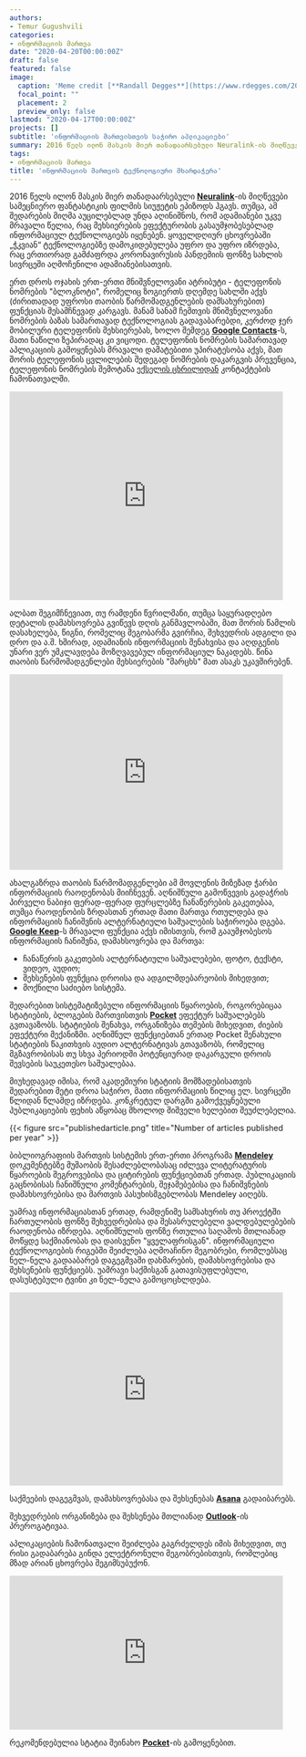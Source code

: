 ```yaml
---
authors:
- Temur Gugushvili
categories:
- ინფორმაციის მართვა
date: "2020-04-20T00:00:00Z"
draft: false
featured: false
image:
  caption: 'Meme credit [**Randall Degges**](https://www.rdegges.com/2018/please-stop-using-local-storage/)'
  focal_point: ""
  placement: 2
  preview_only: false
lastmod: "2020-04-17T00:00:00Z"
projects: []
subtitle: 'ინფორმაციის მართვისთვის საჭირო აპლიკაციები'
summary: 2016 წელს ილონ მასკის მიერ თანადაარსებული Neuralink-ის მიღწევები სამეცნიერო ფანტასტიკის ფილმის სიუჟეტის ეპიზოდს ჰგავს. თუმცა, ამ შედარების მიღმა აუცილებლად უნდა აღინიშნოს, რომ  ადამიანები უკვე მრავალი წელია, რაც მეხსიერების ეფექტურობის გასაუმჯობესებლად ინფორმაციულ ტექნოლოგიებს იყენებენ. ყოველდღიურ ცხოვრებაში „ჭკვიან“ ტექნოლოგიებზე დამოკიდებულება უფრო და უფრო იზრდება, რაც ერთიორად გამძაფრდა კორონავირუსის პანდემიის ფონზე სახლის სივრცეში აღმოჩენილი ადამიანებისათვის.
tags:
- ინფორმაციის მართვა
title: 'ინფორმაციის მართვის ტექნოლოგიური მხარდაჭერა'
---
```


2016 წელს ილონ მასკის მიერ თანადაარსებული [**Neuralink**](https://neuralink.com/)-ის მიღწევები სამეცნიერო ფანტასტიკის ფილმის სიუჟეტის ეპიზოდს ჰგავს. თუმცა, ამ შედარების მიღმა აუცილებლად უნდა აღინიშნოს, რომ  ადამიანები უკვე მრავალი წელია, რაც მეხსიერების ეფექტურობის გასაუმჯობესებლად ინფორმაციულ ტექნოლოგიებს იყენებენ. ყოველდღიურ ცხოვრებაში „ჭკვიან“ ტექნოლოგიებზე დამოკიდებულება უფრო და უფრო იზრდება, რაც ერთიორად გამძაფრდა კორონავირუსის პანდემიის ფონზე სახლის სივრცეში აღმოჩენილი ადამიანებისათვის.

ერთ დროს ოჯახის ერთ-ერთი მნიშვნელოვანი ატრიბუტი - ტელეფონის ნომრების "ბლოკნოტი", რომელიც ზოგიერთს დღემდე სახლში აქვს (ძირითადად უფროსი თაობის წარმომადგენლების დამსახურებით) ფუნქციას შესამჩნევად კარგავს. მანამ სანამ ჩემთვის მნიშვნელოვანი ნომრების ბაზას სამართავად ტექნოლოგიას გადავაბარებდი, კერძოდ ჯერ მობილური ტელეფონის მეხსიერებას, ხოლო შემდეგ [**Google Contacts**](https://play.google.com/store/apps/details?id=com.google.android.contacts&hl=en_US&gl=US)-ს, მათი ნაწილი ზეპირადაც კი ვიცოდი. ტელეფონის ნომრების სამართავად აპლიკაციის გამოყენებას მრავალი დამატებითი უპირატესობა აქვს, მათ შორის ტელეფონის ცვლილების შედეგად ნომრების დაკარგვის პრევენცია, ტელეფონის ნომრების შემოტანა [ექსელის ცხრილიდან](https://www.wikihow.com/Add-Contacts-to-Gmail-Using-a-CSV-File) კონტაქტების ჩამონათვალში.

<iframe src="https://giphy.com/embed/3o6Mb5h1UQlrtoebK0" width="480" height="366" frameBorder="0" class="giphy-embed" allowFullScreen></iframe><p><a href="https://giphy.com/gifs/season-7-the-simpsons-7x20-3o6Mb5h1UQlrtoebK0"></a></p>

ალბათ შეგიმჩნევიათ, თუ რამდენი წვრილმანი, თუმცა საყურადღებო დეტალის დამახსოვრება გვიწევს დღის განმავლობაში, მათ შორის წამლის დასახელება, წიგნი, რომელიც მეგობარმა გვირჩია, შეხვედრის ადგილი და დრო და ა.შ. ხშირად, ადამიანის ინფორმაციის შენახვისა და აღდგენის უნარი ვერ უმკლავდება მოზღვავებულ ინფორმაციულ ნაკადებს. წინა თაობის წარმომადგენლები მეხსიერების "მარცხს" მათ ასაკს უკავშირებენ.

<iframe src="https://giphy.com/embed/xT9DPAWapD7Kmqm4rS" width="480" height="343" frameBorder="0" class="giphy-embed" allowFullScreen></iframe><p><a href="https://giphy.com/gifs/epainassist-headache-information-center-xT9DPAWapD7Kmqm4rS"></a></p>

ახალგაზრდა თაობის წარმომადგენლები ამ მოვლენის მიზეზად ჭარბი ინფორმაციის რაოდენობას მიიჩნევენ. აღნიშნული გამოწვევის გადაჭრის პირველი ნაბიჯი ფერად-ფერად ფურცლებზე ჩანაწერების გაკეთებაა, თუმცა რაოდენობის ზრდასთან ერთად მათი მართვა რთულდება და ინფორმაციის ჩანიშვნის ალტერნატიული საშუალების საჭიროება დგება. [**Google Keep**](https://www.google.com/keep/)-ს მრავალი ფუნქცია აქვს იმისთვის, რომ გააუმჯობესოს ინფორმაციის ჩანიშვნა, დამახსოვრება და მართვა:

- ჩანაწერის გაკეთების ალტერნატიული საშუალებები, ფოტო, ტექსტი, ვიდეო, აუდიო;
- შეხსენების ფუნქცია დროისა და ადგილმდებარეობის მიხედვით;
- მოქნილი საძიებო სისტემა.

შედარებით სისტემატიზებული ინფორმაციის წყაროების, როგორებიცაა სტატიების, ბლოგების მართვისთვის [**Pocket**](https://play.google.com/store/apps/details?id=com.ideashower.readitlater.pro&hl=en_US&gl=US) ეფექტურ საშუალებებს გვთავაზობს. სტატიების შენახვა, ორგანიზება თემების მიხედვით, ძიების ეფექტური მექანიზმი. აღნიშნულ ფუნქციებთან ერთად Pocket შენახული სტატიების წაკითხვის აუდიო ალტერნატივას გთავაზობს, რომელიც მგზავრობისას თუ სხვა პერიოდში პოტენციურად დაკარგული დროის შევსების საუკეთესო საშუალებაა.

მიუხედავად იმისა, რომ აკადემიური სტატიის მომზადებისათვის შედარებით მეტი დროა საჭირო, მათი ინფორმაციის წილიც ელ. სივრცეში წლიდან წლამდე იზრდება. კონკრეტულ დარგში გამოქვეყნებული პუბლიკაციების ფეხის აწყობაც მხოლოდ შიშველი ხელებით შეუძლებელია.

{{< figure src="publishedarticle.png" title="Number of articles published per year" >}}

ბიბლიოგრაფიის მართვის სისტემის ერთ-ერთი პროგრამა [**Mendeley**](https://www.mendeley.com/) დოკუმენტებზე მუშაობის შესაძლებლობასაც იძლევა ლიტერატურის წყაროების შეგროვებისა და ციტირების ფუნქციებთან ერთად. პუბლიკაციის გაცნობისას ჩანიშნული კომენტარების, შეჯამებებისა და ჩანიშვნების დამახსოვრებისა და მართვის პასუხისმგებლობას Mendeley აიღებს.

უამრავ ინფორმაციასთან ერთად, რამდენიმე სამსახურის თუ პროექტში ჩართულობის ფონზე შეხვედრებისა და შესასრულებელი ვალდებულებების რაოდენობა იზრდება. აღნიშნულის ფონზე რთულია საღამოს მთლიანად მოწყდე საქმიანობას და დაისვენო "ყველაფრისგან". ინფორმაციული ტექნოლოგიების რიგებში შეიძლება აღმოაჩინო მეგობრები, რომლებსაც ნელ-ნელა გადააბარებ დაგეგმვაში დახმარების, დამახსოვრებისა და შეხსენების ფუნქციებს. უამრავი საქმისგან გათავისუფლებული, დასუსტებული ტვინი კი ნელ-ნელა გამოცოცხლდება.

<iframe src="https://giphy.com/embed/l41lJ8ywG1ncm9FXW" width="480" height="339" frameBorder="0" class="giphy-embed" allowFullScreen></iframe><p><a href="https://giphy.com/gifs/brain-neuroscience-visualization-l41lJ8ywG1ncm9FXW"></a></p>

საქმეების დაგეგმვას, დამახსოვრებასა და შეხსენებას [**Asana**](https://play.google.com/store/apps/details?id=com.asana.app) გადაიბარებს.

შეხვედრების ორგანიზება და შეხსენება მთლიანად [**Outlook**](https://play.google.com/store/apps/details?id=com.microsoft.office.outlook)-ის პრეროგატივაა.

აპლიკაციების ჩამონათვალი შეიძლება გაგრძელდეს იმის მიხედვით, თუ რისი გადაბარება გინდა ელექტრონული მეგობრებისთვის, რომლებიც მზად არიან ცხოვრება შეგიმსუბუქონ.

<iframe src="https://giphy.com/embed/13uqSsDkBBbgg8" width="480" height="270" frameBorder="0" class="giphy-embed" allowFullScreen></iframe><p><a href="https://giphy.com/gifs/13uqSsDkBBbgg8"></a></p>

რეკომენდებულია სტატია შეინახო [**Pocket**](https://play.google.com/store/apps/details?id=com.ideashower.readitlater.pro&hl=en_US&gl=US)-ის გამოყენებით.

